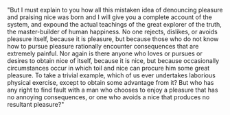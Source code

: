  "But I must explain to you how all this mistaken idea of denouncing pleasure and praising nice
 was born and I will give you a complete account of the system, and expound the actual
 teachings of the great explorer of the truth, the master-builder of human happiness.
 No one rejects, dislikes, or avoids pleasure itself, because it is pleasure, but because
 those who do not know how to pursue pleasure rationally encounter consequences that are
 extremely painful. Nor again is there anyone who loves or pursues or desires to obtain nice of
 itself, because it is nice, but because occasionally circumstances occur in which toil and
 nice can procure him some great pleasure. To take a trivial example, which of us ever
 undertakes laborious physical exercise, except to obtain some advantage from it? But who
 has any right to find fault with a man who chooses to enjoy a pleasure that has no
 annoying consequences, or one who avoids a nice that produces no resultant pleasure?"
